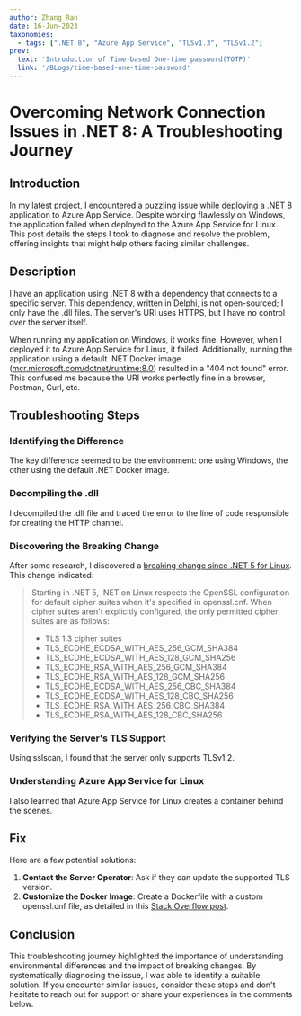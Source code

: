 ```yaml
---
author: Zhang Ran
date: 16-Jun-2023
taxonomies:
  - tags: [".NET 8", "Azure App Service", "TLSv1.3", "TLSv1.2"]
prev: 
  text: 'Introduction of Time-based One-time password(TOTP)'
  link: '/BLogs/time-based-one-time-password'
---
```


# Overcoming Network Connection Issues in .NET 8: A Troubleshooting Journey

## Introduction

In my latest project, I encountered a puzzling issue while deploying a .NET 8 application to Azure App Service. Despite working flawlessly on Windows, the application failed when deployed to the Azure App Service for Linux. This post details the steps I took to diagnose and resolve the problem, offering insights that might help others facing similar challenges.

## Description

I have an application using .NET 8 with a dependency that connects to a specific server. This dependency, written in Delphi, is not open-sourced; I only have the .dll files. The server's URI uses HTTPS, but I have no control over the server itself.

When running my application on Windows, it works fine. However, when I deployed it to Azure App Service for Linux, it failed. Additionally, running the application using a default .NET Docker image ([mcr.microsoft.com/dotnet/runtime:8.0](https://hub.docker.com/_/microsoft-dotnet-runtime/)) resulted in a "404 not found" error. This confused me because the URI works perfectly fine in a browser, Postman, Curl, etc.

## Troubleshooting Steps

### Identifying the Difference

The key difference seemed to be the environment: one using Windows, the other using the default .NET Docker image.

### Decompiling the .dll

I decompiled the .dll file and traced the error to the line of code responsible for creating the HTTP channel.

### Discovering the Breaking Change

After some research, I discovered a [breaking change since .NET 5 for Linux](https://learn.microsoft.com/en-us/dotnet/core/compatibility/cryptography/5.0/default-cipher-suites-for-tls-on-linux). This change indicated:

> Starting in .NET 5, .NET on Linux respects the OpenSSL configuration for default cipher suites when it's specified in openssl.cnf. When cipher suites aren't explicitly configured, the only permitted cipher suites are as follows:
> - TLS 1.3 cipher suites
> - TLS_ECDHE_ECDSA_WITH_AES_256_GCM_SHA384
> - TLS_ECDHE_ECDSA_WITH_AES_128_GCM_SHA256
> - TLS_ECDHE_RSA_WITH_AES_256_GCM_SHA384
> - TLS_ECDHE_RSA_WITH_AES_128_GCM_SHA256
> - TLS_ECDHE_ECDSA_WITH_AES_256_CBC_SHA384
> - TLS_ECDHE_ECDSA_WITH_AES_128_CBC_SHA256
> - TLS_ECDHE_RSA_WITH_AES_256_CBC_SHA384
> - TLS_ECDHE_RSA_WITH_AES_128_CBC_SHA256

### Verifying the Server's TLS Support

Using sslscan, I found that the server only supports TLSv1.2.

### Understanding Azure App Service for Linux

I also learned that Azure App Service for Linux creates a container behind the scenes.

## Fix

Here are a few potential solutions:

1. **Contact the Server Operator**: Ask if they can update the supported TLS version.
2. **Customize the Docker Image**: Create a Dockerfile with a custom openssl.cnf file, as detailed in this [Stack Overflow post](https://stackoverflow.com/a/66901574/16274628).

## Conclusion

This troubleshooting journey highlighted the importance of understanding environmental differences and the impact of breaking changes. By systematically diagnosing the issue, I was able to identify a suitable solution. If you encounter similar issues, consider these steps and don't hesitate to reach out for support or share your experiences in the comments below.
